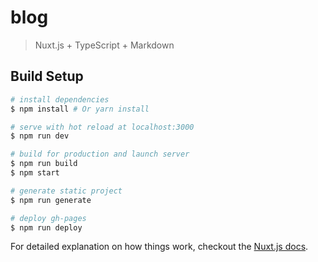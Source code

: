 # blog

> Nuxt.js + TypeScript + Markdown

## Build Setup

``` bash
# install dependencies
$ npm install # Or yarn install

# serve with hot reload at localhost:3000
$ npm run dev

# build for production and launch server
$ npm run build
$ npm start

# generate static project
$ npm run generate

# deploy gh-pages
$ npm run deploy
```

For detailed explanation on how things work, checkout the [Nuxt.js docs](https://github.com/nuxt/nuxt.js).
